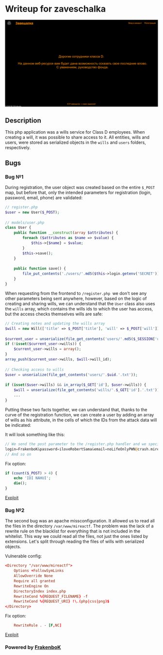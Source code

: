 # Writeup for zaveschalka

![service](img/service.png)

## Description

This php application was a wills service for Class D employees. When creating a will, it was possible to share access to it. All entities, wills and users, were stored as serialized objects in the `wills` and `users` folders, respectively.

## Bugs

### Bug №1

During registration, the user object was created based on the entire `$_POST` map, but before that, only the intended parameters for registration (login, password, email, phone) are validated:

``` php
// register.php
$user = new User($_POST);

// models/user.php
class User {
    public function __construct(array $attributes) {
        foreach ($attributes as $name => $value) {
            $this->{$name} = $value;
        }
        $this->save();
    }

    public function save() {
        file_put_contents('./users/'.md5($this->login.getenv('SECRET')).'.txt', serialize($this));
    }
}
```

When requesting from the frontend to `/register.php `we don't see any other parameters being sent anywhere, however, based on the logic of creating and sharing wills, we can understand that the `User` class also uses the `wills` array, which contains the wills ids to which the user has access, but the access checks themselves wills are safe:

```php
// Creating notes and updating the wills array
$will = new Will(['title' => $_POST['title'], 'will' => $_POST['will']]);

$current_user = unserialize(file_get_contents('users/'.md5($_SESSION['user'].getenv('SECRET')).'.txt'));
if (!isset($current_user->wills)) {
    $current_user->wills = array();
}
array_push($current_user->wills, $will->will_id); 

// Checking access to wills
$user = unserialize(file_get_contents('users/'.$uid.'.txt'));

if (isset($user->wills) && in_array($_GET['id'], $user->wills)) {
    $will = unserialize(file_get_contents('wills/'.$_GET['id'].'.txt'));
    ...
}
```

Putting these two facts together, we can understand that, thanks to the curve of the registration function, we can create a user by adding an array of wills as his attribute, in the cells of which the IDs from the attack data will be indicated:

It will look something like this:

``` php
// We send the post parameter to the /register.php handler and we specify something like as the date:
login=FrakenboK&password=iloveRobertSama&email=noLifeOnlyPWN@crash.mirea&phone=1337&wills[0]=<will_id>&wills[1]=<will_id>&...
// And so on
```

Fix option:

``` php
if (count($_POST) > 4) {
    echo 'IDI NAHUI';
    die();
}
```

[Exploit](./exploit_object_injection.py)

### Bug №2

The second bug was an apache missconfiguration. It allowed us to read all the files in the directory `/var/www/mireactf`. The problem was the lack of a rewrite rule on the blacklist for everything that is not included in the whitelist. This way we could read all the files, not just the ones listed by extensions. Let's split through reading the files of wills with serialized objects.

Vulnerable config:

``` conf
<Directory "/var/www/mireactf">
    Options +FollowSymLinks
    AllowOverride None
    Require all granted
    RewriteEngine On
    DirectoryIndex index.php
    RewriteCond %{REQUEST_FILENAME} -f
    RewriteCond %{REQUEST_URI} !\.(php|css|png)$
</Directory>
```

Fix option:

``` conf
    RewriteRule . - [F,NC]
```

[Exploit](./exploit_apache_missconfig.py)

### Powered by [FrakenboK](https://t.me/helloworlddlrowolleh)